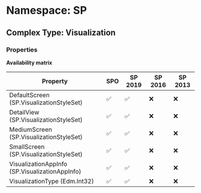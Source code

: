 # Namespace: SP

## Complex Type: Visualization

### Properties

**Availability matrix**

Property | SPO | SP 2019 | SP 2016 | SP 2013
----------|-----|---------|---------|--------
DefaultScreen (SP.VisualizationStyleSet) | ✅ | ✅ | ❌ | ❌
DetailView (SP.VisualizationStyleSet) | ✅ | ✅ | ❌ | ❌
MediumScreen (SP.VisualizationStyleSet) | ✅ | ✅ | ❌ | ❌
SmallScreen (SP.VisualizationStyleSet) | ✅ | ✅ | ❌ | ❌
VisualizationAppInfo (SP.VisualizationAppInfo) | ✅ | ✅ | ❌ | ❌
VisualizationType (Edm.Int32) | ✅ | ✅ | ❌ | ❌
